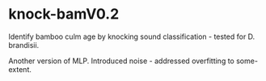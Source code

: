 # knock-bamV0.2
Identify bamboo culm age by knocking sound classification - tested for D. brandisii.

Another version of MLP. Introduced noise - addressed overfitting to some-extent. 
